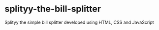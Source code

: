 # splityy-the-bill-splitter
Splityy the simple bill splitter developed using HTML, CSS and JavaScript
